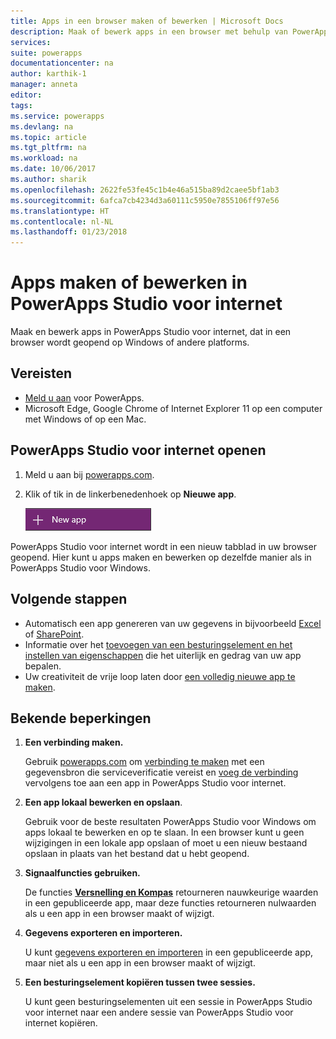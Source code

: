 ```yaml
---
title: Apps in een browser maken of bewerken | Microsoft Docs
description: Maak of bewerk apps in een browser met behulp van PowerApps Studio voor internet.
services: 
suite: powerapps
documentationcenter: na
author: karthik-1
manager: anneta
editor: 
tags: 
ms.service: powerapps
ms.devlang: na
ms.topic: article
ms.tgt_pltfrm: na
ms.workload: na
ms.date: 10/06/2017
ms.author: sharik
ms.openlocfilehash: 2622fe53fe45c1b4e46a515ba89d2caee5bf1ab3
ms.sourcegitcommit: 6afca7cb4234d3a60111c5950e7855106ff97e56
ms.translationtype: HT
ms.contentlocale: nl-NL
ms.lasthandoff: 01/23/2018
---
```

# <a name="create-or-edit-apps-in-powerapps-studio-for-web"></a>Apps maken of bewerken in PowerApps Studio voor internet
Maak en bewerk apps in PowerApps Studio voor internet, dat in een browser wordt geopend op Windows of andere platforms.

## <a name="prerequisites"></a>Vereisten

* [Meld u aan](signup-for-powerapps.md) voor PowerApps.
* Microsoft Edge, Google Chrome of Internet Explorer 11 op een computer met Windows of op een Mac.

## <a name="open-powerapps-studio-for-web"></a>PowerApps Studio voor internet openen
1. Meld u aan bij [powerapps.com](http://go.microsoft.com/fwlink/p/?LinkId=708209).
2. Klik of tik in de linkerbenedenhoek op **Nieuwe app**.
   
    ![Nieuwe app in linkernavigatiebalk](./media/create-app-browser/left-nav.png)

PowerApps Studio voor internet wordt in een nieuw tabblad in uw browser geopend. Hier kunt u apps maken en bewerken op dezelfde manier als in PowerApps Studio voor Windows.

## <a name="next-steps"></a>Volgende stappen
* Automatisch een app genereren van uw gegevens in bijvoorbeeld [Excel](get-started-create-from-data.md) of [SharePoint](app-from-sharepoint.md).
* Informatie over het [toevoegen van een besturingselement en het instellen van eigenschappen](add-configure-controls.md) die het uiterlijk en gedrag van uw app bepalen.
* Uw creativiteit de vrije loop laten door [een volledig nieuwe app te maken](get-started-create-from-blank.md).

## <a name="known-limitations"></a>Bekende beperkingen
1. **Een verbinding maken.**
   
    Gebruik [powerapps.com](https://web.powerapps.com) om [verbinding te maken](add-manage-connections.md) met een gegevensbron die serviceverificatie vereist en [voeg de verbinding](add-data-connection.md) vervolgens toe aan een app in PowerApps Studio voor internet.
2. **Een app lokaal bewerken en opslaan**.
   
    Gebruik voor de beste resultaten PowerApps Studio voor Windows om apps lokaal te bewerken en op te slaan. In een browser kunt u geen wijzigingen in een lokale app opslaan of moet u een nieuw bestaand opslaan in plaats van het bestand dat u hebt geopend.
3. **Signaalfuncties gebruiken.**
   
    De functies **[Versnelling en Kompas](functions/signals.md)** retourneren nauwkeurige waarden in een gepubliceerde app, maar deze functies retourneren nulwaarden als u een app in een browser maakt of wijzigt.
4. **Gegevens exporteren en importeren.**
   
    U kunt [gegevens exporteren en importeren](controls/control-export-import.md) in een gepubliceerde app, maar niet als u een app in een browser maakt of wijzigt.
5. **Een besturingselement kopiëren tussen twee sessies.**
   
    U kunt geen besturingselementen uit een sessie in PowerApps Studio voor internet naar een andere sessie van PowerApps Studio voor internet kopiëren.

